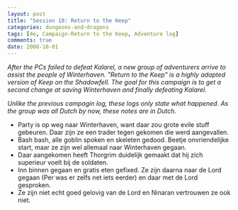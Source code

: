 ```yaml
---
layout: post
title: "Session 10: Return to the Keep"
categories: dungeons-and-dragons
tags: [4e, Campaign-Return to the Keep, Adventure log]
comments: true
date: 2008-10-01
---
```


*After the PCs failed to defeat Kalarel, a new group of adventurers arrive to assist the people of Winterhaven. "Return to the Keep" is a highly adapted version of Keep on the Shadowfell. The goal for this campaign is to get a second change at saving Winterhaven and finally defeating Kalarel.*

*Unlike the previous campagin log, these logs only state what happened. As the group was all Dutch by now, these notes are in Dutch.*

* Party is op weg naar Winterhaven, want daar zou grote evile stuff gebeuren. Daar zijn ze een  trader tegen gekomen die werd aangevallen.
* Bash bash, alle goblin spoken en skeleten gedood. Beetje onvriendelijke start, maar ze zijn wel allemaal naar Winterhaven gegaan.
* Daar aangekomen heeft Thorgrim duidelijk gemaakt dat hij zich superieur voelt bij de soldaten.
* Inn binnen gegaan en gratis eten gefixed. Ze zijn daarna naar de Lord gegaan (Per was er zelfs net iets eerder) en daar met de Lord gesproken.
* Ze zijn niet echt goed gelovig van de Lord en Ninaran vertrouwen ze ook niet.